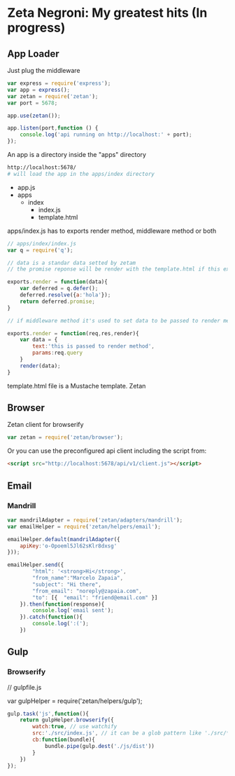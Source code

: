 # Zeta Negroni: My greatest hits (In progress)

## App Loader

Just plug the middleware

```js
var express = require('express');
var app = express();
var zetan = require('zetan');
var port = 5678;

app.use(zetan());

app.listen(port,function () {
	console.log('api running on http://localhost:' + port);
});
```

An app is a directory inside the "apps" directory

```sh
http://localhost:5678/
# will load the app in the apps/index directory
```

- app.js
- apps
	- index
		- index.js
		- template.html

apps/index.js has to exports render method, middleware method or both

```js
// apps/index/index.js
var q = require('q');

// data is a standar data setted by zetam
// the promise reponse will be render with the template.html if this exists, if not it just repond the object as plain json

exports.render = function(data){
	var deferred = q.defer();
	deferred.resolve({a:'hola'});
	return deferred.promise;
}

// if middleware method it's used to set data to be passed to render method

exports.render = function(req,res,render){
	var data = {
		text:'this is passed to render method',
		params:req.query
	}
	render(data);
}

```

template.html file is a Mustache template. Zetan 




## Browser

Zetan client for browserify
```js
var zetan = require('zetan/browser');
```
Or you can use the preconfigured api client including the script from:

```html
<script src="http://localhost:5678/api/v1/client.js"></script>
```



## Email

### Mandrill

```js
var mandrilAdapter = require('zetan/adapters/mandrill');
var emailHelper = require('zetan/helpers/email');

emailHelper.default(mandrilAdapter({
	apiKey:'o-Opoeml5Jl62sKlr8dxsg'
}));

emailHelper.send({
		"html": '<strong>Hi</strong>',
		"from_name":"Marcelo Zapaia",
	    "subject": "Hi there",
	    "from_email": "noreply@zapaia.com",
	    "to": [{  "email": "friend@email.com" }]
	}).then(function(response){
		console.log('email sent');
	}).catch(function(){
		console.log(':(');
	})
```



## Gulp

### Browserify
// gulpfile.js

var gulpHelper = require('zetan/helpers/gulp');

```js
gulp.task('js',function(){
	return gulpHelper.browserify({ 
		watch:true, // use watchify
		src:'./src/index.js', // it can be a glob pattern like './src/*.js'
		cb:function(bundle){
			bundle.pipe(gulp.dest('./js/dist'))
		}
	})
});
```
